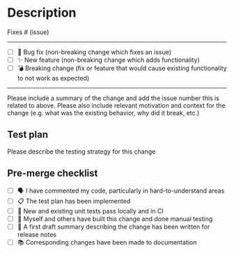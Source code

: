 # Description

Fixes # (issue)

------------------------------------------------------------------------------------------------------------------------------------------------------

- [ ] 🐛 Bug fix (non-breaking change which fixes an issue)
- [ ] ✨ New feature (non-breaking change which adds functionality)
- [ ] 💣 Breaking change (fix or feature that would cause existing functionality to not work as expected)

------------------------------------------------------------------------------------------------------------------------------------------------------

Please include a summary of the change and add the issue number this is related to above. Please also include relevant motivation and context for the change
(e.g. what was the existing behavior, why did it break, etc.)


## Test plan

Please describe the testing strategy for this change


## Pre-merge checklist

- [ ] 🗣️ I have commented my code, particularly in hard-to-understand areas
- [ ] 📋 The test plan has been implemented
- [ ] 🔧 New and existing unit tests pass locally and in CI
- [ ] 💪 Myself and others have built this change and done manual testing
- [ ] 📝 A first draft summary describing the change has been written for release notes
- [ ] 📚 Corresponding changes have been made to documentation
